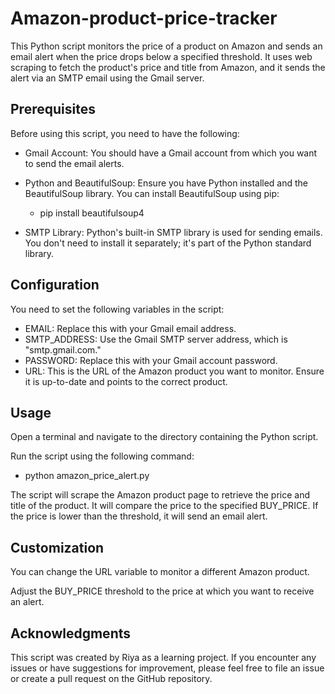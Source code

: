 # Amazon-product-price-tracker
This Python script monitors the price of a product on Amazon and sends an email alert when the price drops below a specified threshold. It uses web scraping to fetch the product's price and title from Amazon, and it sends the alert via an SMTP email using the Gmail server.

## Prerequisites
Before using this script, you need to have the following:

- Gmail Account: You should have a Gmail account from which you want to send the email alerts.

- Python and BeautifulSoup: Ensure you have Python installed and the BeautifulSoup library. You can install BeautifulSoup using pip:
  - pip install beautifulsoup4
  
- SMTP Library: Python's built-in SMTP library is used for sending emails. You don't need to install it separately; it's part of the Python standard library.

## Configuration
You need to set the following variables in the script:

- EMAIL: Replace this with your Gmail email address.
- SMTP_ADDRESS: Use the Gmail SMTP server address, which is "smtp.gmail.com."
- PASSWORD: Replace this with your Gmail account password.
- URL: This is the URL of the Amazon product you want to monitor. Ensure it is up-to-date and points to the correct product.
  
## Usage
Open a terminal and navigate to the directory containing the Python script.

Run the script using the following command:

- python amazon_price_alert.py
 
The script will scrape the Amazon product page to retrieve the price and title of the product.
It will compare the price to the specified BUY_PRICE. If the price is lower than the threshold, it will send an email alert.

## Customization
You can change the URL variable to monitor a different Amazon product.

Adjust the BUY_PRICE threshold to the price at which you want to receive an alert.

## Acknowledgments
This script was created by Riya as a learning project.
If you encounter any issues or have suggestions for improvement, please feel free to file an issue or create a pull request on the GitHub repository.







